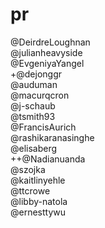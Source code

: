 # pr

@DeirdreLoughnan  
@julianheavyside  
@EvgeniyaYangel  
+@dejonggr  
@auduman  
@macurqcron  
@j-schaub  
@tsmith93  
@FrancisAurich  
@rashikaranasinghe  
@elisaberg  
++@Nadianuanda  
@szojka  
@kaitlinyehle  
@ttcrowe  
@libby-natola  
@ernesttywu  
